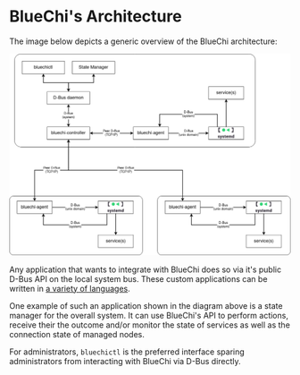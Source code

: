 # BlueChi's Architecture

The image below depicts a generic overview of the BlueChi architecture:

![BlueChi Architecture diagram](img/bluechi_architecture_overview.png)

Any application that wants to integrate with BlueChi does so via it's public D-Bus API on the local system bus. These
custom applications can be written in [a variety of languages](./api/examples.md).

One example of such an application shown in the diagram above is a state manager for the overall system. It can use
BlueChi's API to perform actions, receive their the outcome and/or monitor the state of services as well as the
connection state of managed nodes.

For administrators, `bluechictl` is the preferred interface sparing
administrators from interacting with BlueChi via D-Bus directly.
